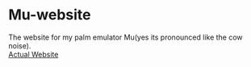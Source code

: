 # Mu-website

The website for my palm emulator Mu(yes its pronounced like the cow noise).  
[Actual Website](https://meepingsnesroms.github.io/Mu-website/)
